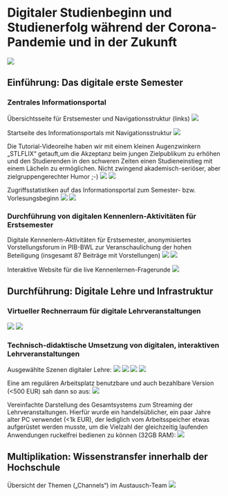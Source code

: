 # Digitaler Studienbeginn und Studienerfolg während der Corona-Pandemie und in der Zukunft
![](gfx/stl_horizontal.png)

## Einführung: Das digitale erste Semester
### Zentrales Informationsportal

Übersichtsseite für Erstsemester und Navigationsstruktur (links)
![](gfx/wiki_stl.png)

Startseite des Informationsportals mit Navigationsstruktur
![](gfx/wiki_start.png)

Die Tutorial-Videoreihe haben wir mit einem kleinen Augenzwinkern „STLFLIX“ getauft,um die Akzeptanz beim jungen Zielpublikum zu erhöhen und den Studierenden in den schweren Zeiten einen Studieneinstieg mit einem Lächeln zu ermöglichen. Nicht zwingend akademisch-seriöser, aber zielgruppengerechter Humor ;-)
![](gfx/stlflix.png)
![](gfx/stlflix2.png)

Zugriffsstatistiken auf das Informationsportal zum Semester- bzw. Vorlesungsbeginn
![](gfx/202010_wiki.png)
![](gfx/2021_04_wiki.png)

### Durchführung von digitalen Kennenlern-Aktivitäten für Erstsemester
Digitale Kennenlern-Aktivitäten für Erstsemester, anonymisiertes Vorstellungsforum in PIB-BWL zur Veranschaulichung der hohen Beteiligung (insgesamt 87 Beiträge mit Vorstellungen)
![](gfx/forum_1_x.png)
![](gfx/forum_2_x.png)

Interaktive Website für die live Kennenlernen-Fragerunde
![](gfx/kennenlernen_faq.png)


## Durchführung: Digitale Lehre und Infrastruktur
### Virtueller Rechnerraum für digitale Lehrveranstaltungen
![](gfx/selbststudium_gruppenarbeit.png)
![](gfx/selbststudium_gruppenarbeit2.png)


### Technisch-didaktische Umsetzung von digitalen, interaktiven Lehrveranstaltungen
Ausgewählte Szenen digitaler Lehre:
![](gfx/1-warten-cleaner.png)
![](gfx/2-ppt.png)
![](gfx/3b-dokumente.png)
![](gfx/3-tafel.png)

Eine am regulären Arbeitsplatz benutzbare und auch bezahlbare Version (<500 EUR) sah dann so aus:
![](gfx/schreibtisch-neu.png)

Vereinfachte Darstellung des Gesamtsystems zum Streaming der Lehrveranstaltungen. Hierfür wurde ein handelsüblicher, ein paar Jahre alter PC verwendet (<1k EUR), der lediglich vom Arbeitsspeicher etwas aufgerüstet werden musste, um die Vielzahl der gleichzeitig laufenden Anwendungen
ruckelfrei bedienen zu können (32GB RAM):
![](gfx/schema-setup.png)


## Multiplikation: Wissenstransfer innerhalb der Hochschule
Übersicht der Themen („Channels“) im Austausch-Team
![](gfx/digitalisierungderlehre_msteams.png)
